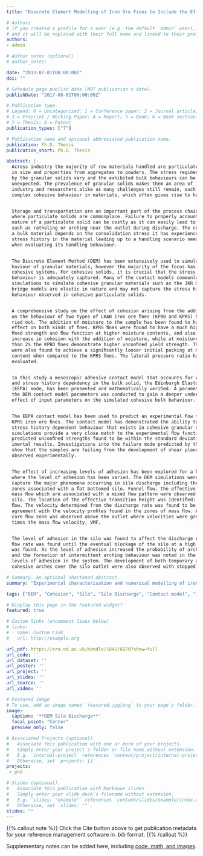 ```yaml
---
title: "Discrete Element Modelling of Iron Ore Fines to Include the Effects of Moisture and Fines"

# Authors
# If you created a profile for a user (e.g. the default `admin` user), write the username (folder name) here 
# and it will be replaced with their full name and linked to their profile.
authors:
- admin

# Author notes (optional)
# author_notes:

date: "2013-07-01T00:00:00Z"
doi: ""

# Schedule page publish date (NOT publication's date).
publishDate: "2017-08-01T00:00:00Z"

# Publication type.
# Legend: 0 = Uncategorized; 1 = Conference paper; 2 = Journal article;
# 3 = Preprint / Working Paper; 4 = Report; 5 = Book; 6 = Book section;
# 7 = Thesis; 8 = Patent
publication_types: ["7"]

# Publication name and optional abbreviated publication name.
publication: Ph.D. Thesis
publication_short: Ph.D. Thesis

abstract: |-
  Across industry the majority of raw materials handled are particulate in nature, ranging
  in size and properties from aggregates to powders. The stress regimes experienced
  by the granular solids vary and the exhibited bulk behaviours can be complex and
  unexpected. The prevalence of granular solids makes them an area of interest for
  industry and researchers alike as many challenges still remain, such as dealing with
  complex cohesive behaviour in materials, which often gives rise to handling difﬁculties.


  Storage and transportation are an important part of the process chain for industries
  where particulate solids are commonplace. Failure to properly account for the cohesive
  nature of a particulate solid can be costly as it can easily lead to blockages in a silo
  such as ratholing or arching near the outlet during discharge. The cohesive strength of
  a bulk material depends on the consolidation stress it has experienced. As a result, the
  stress history in the material leading up to a handling scenario needs to be considered
  when evaluating its handling behaviour.


  The Discrete Element Method (DEM) has been extensively used to simulate the be-
  haviour of granular materials, however the majority of the focus has been on non-
  cohesive systems. For cohesive solids, it is crucial that the stress history dependent
  behaviour is adequately captured. Many of the contact models commonly used in DEM
  simulations to simulate cohesive granular materials such as the JKR model or liquid
  bridge models are elastic in nature and may not capture the stress history dependent
  behaviour observed in cohesive particulate solids.


  A comprehensive study on the effect of cohesion arising from the addition of moisture
  on the behaviour of two types of LKAB iron ore ﬁnes (KPBO and KPRS) has been car-
  ried out. The addition of moisture to the sample has been found to have a signiﬁcant
  effect on both kinds of ﬁnes. KPRS ﬁnes were found to have a much higher uncon-
  ﬁned strength and ﬂow function at higher moisture contents, and also show a greater
  increase in cohesion with the addition of moisture, while at moisture contents of less
  than 2% the KPBO ﬁnes demonstrate higher unconﬁned yield strength. The KPBO ﬁnes
  were also found to achieve a signiﬁcantly looser initial packing at much lower moisture
  content when compared to the KPRS ﬁnes. The lateral pressure ratio has also been
  evaluated.


  In this study a mesoscopic adhesive contact model that accounts for contact plasticity
  and stress history dependency in the bulk solid, the Edinburgh Elasto-Plastic Adhesion
  (EEPA) mode, has been presented and mathematically veriﬁed. A parametric study of
  the DEM contact model parameters was conducted to gain a deeper understating of the
  effect of input parameters on the simulated cohesive bulk behaviour.


  The EEPA contact model has been used to predict an experimental ﬂow function of
  KPRS iron ore ﬁnes. The contact model has demonstrated the ability to capture the
  stress history dependent behaviour that exists in cohesive granular solids. The DEM
  simulations provide a very close match to the experimental ﬂow functions, with the
  predicted unconﬁned strengths found to be within the standard deviations of the exper-
  imental results. Investigations into the failure mode predicted by the DEM simulations
  show that the samples are failing from the development of shear planes similar to those
  observed experimentally.


  The effect of increasing levels of adhesion has been explored for a ﬂat bottomed silo
  where the level of adhesion has been varied. The DEM simulations were found to
  capture the major phenomena occurring in silo discharge including the various ﬂow
  zones associated with a ﬂat bottomed silo. Funnel ﬂow, the effective transition and
  mass ﬂow which are associated with a mixed ﬂow pattern were observed in the model
  silo. The location of the effective transition height was identiﬁed: above this was mass
  ﬂow. The velocity determined from the discharge rate was found to be in excellent
  agreement with the velocity proﬁles found in the zones of mass ﬂow. A high velocity
  core ﬂow zone was observed above the outlet where velocities were greater than 1.25
  times the mass ﬂow velocity, VMF.


  The level of adhesion in the silo was found to affect the discharge rate - a reduced
  ﬂow rate was found until the eventual blockage of the silo at a high level of adhesion
  was found. As the level of adhesion increased the probability of arching also increased,
  and the formation of intermittent arching behaviour was noted in the cases with higher
  levels of adhesion in the system. The development of both temporary and permanent
  cohesive arches over the silo outlet were also observed with stopped ﬂow from the silo.

# Summary. An optional shortened abstract.
summary: "Experimental characterisation and numerical modelling of iron ore fines. A new adhesive contact model (**EEPA model**) is developed and used to simulate cohesive iron ore fines and numerically investigate cohesive silo discharge."

tags: ["DEM", "Cohesion", "Silo", "Silo Discharge", "Contact model", "Iron ore", "Granular solid", "fines", "EEPA"]

# Display this page in the Featured widget?
featured: true

# Custom links (uncomment lines below)
# links:
# - name: Custom Link
#   url: http://example.org

url_pdf: https://era.ed.ac.uk/handle/1842/8270?show=full
url_code: ''
url_dataset: ''
url_poster: ''
url_project: ''
url_slides: ''
url_source: ''
url_video: ''

# Featured image
# To use, add an image named `featured.jpg/png` to your page's folder. 
image:
  caption: '**DEM Silo Discharge**'
  focal_point: "Center"
  preview_only: false

# Associated Projects (optional).
#   Associate this publication with one or more of your projects.
#   Simply enter your project's folder or file name without extension.
#   E.g. `internal-project` references `content/project/internal-project/index.md`.
#   Otherwise, set `projects: []`.
projects: 
 - phd

# Slides (optional).
#   Associate this publication with Markdown slides.
#   Simply enter your slide deck's filename without extension.
#   E.g. `slides: "example"` references `content/slides/example/index.md`.
#   Otherwise, set `slides: ""`.
slides: ""
---
```


{{% callout note %}}
Click the *Cite* button above to get publication metadata for your reference management software in *.bib* format.
{{% /callout %}}



Supplementary notes can be added here, including [code, math, and images](https://wowchemy.com/docs/writing-markdown-latex/).


